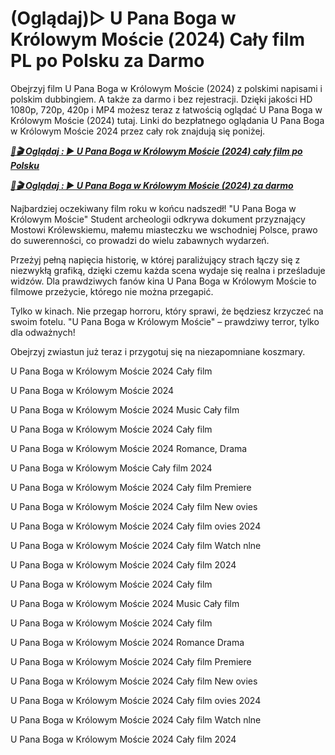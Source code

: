 # (Oglądaj)▷ U Pana Boga w Królowym Moście (𝟤𝟢𝟤𝟦) Cały film PL po Polsku za Darmo

Obejrzyj film U Pana Boga w Królowym Moście (2024) z polskimi napisami i polskim dubbingiem. A także za darmo i bez rejestracji. Dzięki jakości HD 1080p, 720p, 420p i MP4 możesz teraz z łatwością oglądać U Pana Boga w Królowym Moście (2024) tutaj. Linki do bezpłatnego oglądania U Pana Boga w Królowym Moście 2024 przez cały rok znajdują się poniżej.


<p><b><I><a href="http://r-movies.com/pl/movie/1233906/u-pana-boga-w-krlowym-mocie-codepl"noopener">📀🎬 Oglądaj : ▶️ U Pana Boga w Królowym Moście (2024) cały film po Polsku</a></I></b></p>

<p><b><I><a href="http://r-movies.com/pl/movie/1233906/u-pana-boga-w-krlowym-mocie-codepl" rel="noopener">📀🎬 Oglądaj : ▶️ U Pana Boga w Królowym Moście (2024) za darmo</a></I></b></p>


Najbardziej oczekiwany film roku w końcu nadszedł! "U Pana Boga w Królowym Moście" Student archeologii odkrywa dokument przyznający Mostowi Królewskiemu, małemu miasteczku we wschodniej Polsce, prawo do suwerenności, co prowadzi do wielu zabawnych wydarzeń.

Przeżyj pełną napięcia historię, w której paraliżujący strach łączy się z niezwykłą grafiką, dzięki czemu każda scena wydaje się realna i prześladuje widzów. Dla prawdziwych fanów kina U Pana Boga w Królowym Moście to filmowe przeżycie, którego nie można przegapić.

Tylko w kinach. Nie przegap horroru, który sprawi, że będziesz krzyczeć na swoim fotelu. "U Pana Boga w Królowym Moście" – prawdziwy terror, tylko dla odważnych!

Obejrzyj zwiastun już teraz i przygotuj się na niezapomniane koszmary.

U Pana Boga w Królowym Moście 2024 Cały film

U Pana Boga w Królowym Moście 2024

U Pana Boga w Królowym Moście 2024 Music Cały film

U Pana Boga w Królowym Moście 2024 Cały film

U Pana Boga w Królowym Moście 2024 Romance, Drama

U Pana Boga w Królowym Moście Cały film 2024

U Pana Boga w Królowym Moście 2024 Cały film Premiere

U Pana Boga w Królowym Moście 2024 Cały film New ovies

U Pana Boga w Królowym Moście 2024 Cały film ovies 2024

U Pana Boga w Królowym Moście 2024 Cały film Watch nlne

U Pana Boga w Królowym Moście 2024 Cały film 2024

U Pana Boga w Królowym Moście 2024 Cały film

U Pana Boga w Królowym Moście 2024 Music Cały film

U Pana Boga w Królowym Moście 2024 Cały film

U Pana Boga w Królowym Moście 2024 Romance Drama

U Pana Boga w Królowym Moście 2024 Cały film Premiere

U Pana Boga w Królowym Moście 2024 Cały film New ovies

U Pana Boga w Królowym Moście 2024 Cały film ovies 2024

U Pana Boga w Królowym Moście 2024 Cały film Watch nlne

U Pana Boga w Królowym Moście 2024 Cały film 2024
